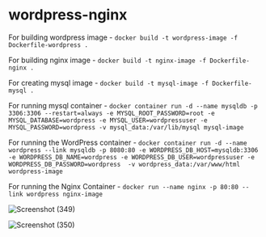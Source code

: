 # wordpress-nginx
For building wordpress image -
``` docker build -t wordpress-image -f Dockerfile-wordpress . ```

For building nginx image -
``` docker build -t nginx-image -f Dockerfile-nginx . ```

For creating mysql image -
``` docker build -t mysql-image -f Dockerfile-mysql . ```


For running mysql container -
``` docker container run -d --name mysqldb -p 3306:3306 --restart=always -e MYSQL_ROOT_PASSWORD=root -e MYSQL_DATABASE=wordpress -e MYSQL_USER=wordpressuser -e MYSQL_PASSWORD=wordpress -v mysql_data:/var/lib/mysql mysql-image ```

For running the WordPress container - 
``` docker container run -d --name wordpress --link mysqldb -p 8080:80 -e WORDPRESS_DB_HOST=mysqldb:3306 -e WORDPRESS_DB_NAME=wordpress -e WORDPRESS_DB_USER=wordpressuser -e WORDPRESS_DB_PASSWORD=wordpress  -v wordpress_data:/var/www/html wordpress-image ```

For running the Nginx Container - 
``` docker run --name nginx -p 80:80 --link wordpress nginx-image ```

![Screenshot (349)](https://github.com/Tanmoy037/wordpress-nginx/assets/108757431/d0a57a64-b01e-49fa-872b-cb847029c536)


![Screenshot (350)](https://github.com/Tanmoy037/wordpress-nginx/assets/108757431/0a7976a2-16de-4467-a8ed-a62f00fd33c0)


